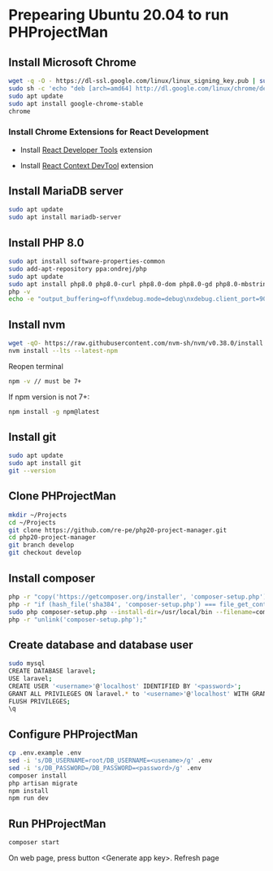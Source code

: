 # Prepearing Ubuntu 20.04 to run PHProjectMan

## Install Microsoft Chrome

```bash
wget -q -O - https://dl-ssl.google.com/linux/linux_signing_key.pub | sudo apt-key add - 
sudo sh -c 'echo "deb [arch=amd64] http://dl.google.com/linux/chrome/deb/ stable main" >> /etc/apt/sources.list.d/google-chrome.list'
sudo apt update
sudo apt install google-chrome-stable
chrome
```

### Install Chrome Extensions for React Development

- Install [React Developer Tools](https://chrome.google.com/webstore/detail/react-developer-tools/fmkadmapgofadopljbjfkapdkoienihi) extension

- Install [React Context DevTool](https://chrome.google.com/webstore/detail/react-context-devtool/oddhnidmicpefilikhgeagedibnefkcf) extension

## Install MariaDB server

```bash
sudo apt update
sudo apt install mariadb-server
```

## Install PHP 8.0

```bash
sudo apt install software-properties-common
sudo add-apt-repository ppa:ondrej/php
sudo apt update
sudo apt install php8.0 php8.0-curl php8.0-dom php8.0-gd php8.0-mbstring php8.0-mysql php8.0-xdebug php8.0-xml
php -v
echo -e "output_buffering=off\nxdebug.mode=debug\nxdebug.client_port=9003\nxdebug.client_host=127.0.0.1\nxdebug.start_with_request=yes\nxdebug.discover_client_host=0\nxdebug.idekey=VSCODE\nxdebug.show_error_trace = 1\nxdebug.max_nesting_level=250\nxdebug.var_display_max_depth=10\nxdebug.log=/tmp/xdebug.log\nxdebug.log_level=0" | sudo tee -a /etc/php/8.0/mods-available/xdebug.ini
```

## Install nvm

```bash
wget -qO- https://raw.githubusercontent.com/nvm-sh/nvm/v0.38.0/install.sh | bash
nvm install --lts --latest-npm
```

Reopen terminal

```bash
npm -v // must be 7+
```

If npm version is not 7+:

```bash
npm install -g npm@latest
```

## Install git

```bash
sudo apt update
sudo apt install git
git --version
```

## Clone PHProjectMan

```bash
mkdir ~/Projects
cd ~/Projects
git clone https://github.com/re-pe/php20-project-manager.git
cd php20-project-manager
git branch develop
git checkout develop
```

## Install composer

```bash
php -r "copy('https://getcomposer.org/installer', 'composer-setup.php');"
php -r "if (hash_file('sha384', 'composer-setup.php') === file_get_contents ('https://composer.github.io/installer.sig')) { echo 'Installer verified'; } else { echo 'Installer corrupt'; unlink('composer-setup.php'); } echo PHP_EOL;"
sudo php composer-setup.php --install-dir=/usr/local/bin --filename=composer
php -r "unlink('composer-setup.php');"
```

## Create database and database user

```bash
sudo mysql
CREATE DATABASE laravel;
USE laravel;
CREATE USER '<username>'@'localhost' IDENTIFIED BY '<password>';
GRANT ALL PRIVILEGES ON laravel.* to '<username>'@'localhost' WITH GRANT OPTION;
FLUSH PRIVILEGES;
\q
```

## Configure PHProjectMan

```bash
cp .env.example .env
sed -i 's/DB_USERNAME=root/DB_USERNAME=<usename>/g' .env
sed -i 's/DB_PASSWORD=/DB_PASSWORD=<password>/g' .env
composer install
php artisan migrate
npm install
npm run dev
```

## Run PHProjectMan

```bash
composer start
```

On web page, press button \<Generate app key>. Refresh page
